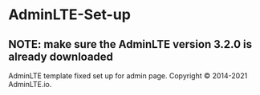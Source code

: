 # AdminLTE-Set-up
## NOTE: make sure the AdminLTE version 3.2.0 is already downloaded


AdminLTE template fixed set up for admin page.
Copyright © 2014-2021 AdminLTE.io.
